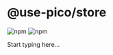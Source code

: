 # @use-pico/store

![npm](https://img.shields.io/npm/v/%40use-pico%2Fstore)
![npm](https://deno.bundlejs.com/badge?q=@use-pico/store@^2.0.0&treeshake=[*])

Start typing here...
